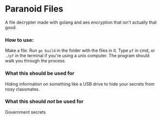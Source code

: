 # Paranoid Files
A file decrypter made with golang and aes encryption that isn't actually that good.

### How to use:
Make a file. Run `go build` in the folder with the files in it. Type `pf` in cmd, or `./pf` in the terminal if you're using a unix computer. The program should walk you through the process.

### What this should be used for
Hiding information on something like a USB drive to hide your secrets from nosy classmates.

### What this should *not* be used for
Government secrets
